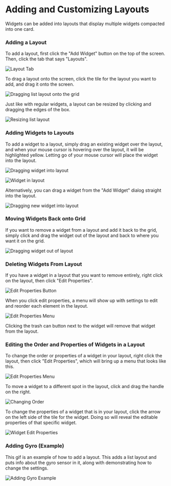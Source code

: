 # Adding and Customizing Layouts

Widgets can be added into layouts that display multiple widgets compacted into one card.

### Adding a Layout

To add a layout, first click the "Add Widget" button on the top of the screen. Then, click the tab that says "Layouts".

![Layout Tab](../.gitbook/assets/widget\_dialog.png)

To drag a layout onto the screen, click the tile for the layout you want to add, and drag it onto the screen.

![Dragging list layout onto the grid](../.gitbook/assets/dragging\_layout\_onto\_grid.png)

Just like with regular widgets, a layout can be resized by clicking and dragging the edges of the box.

![Resizing list layout](../.gitbook/assets/resizing\_layout.png)

### Adding Widgets to Layouts

To add a widget to a layout, simply drag an existing widget over the layout, and when your mouse cursor is hovering over the layout, it will be highlighted yellow. Letting go of your mouse cursor will place the widget into the layout.

![Dragging widget into layout](../.gitbook/assets/dragging\_existing\_widget\_into\_layout.png)

![Widget in layout](../.gitbook/assets/widget\_in\_layout.png)

Alternatively, you can drag a widget from the "Add Widget" dialog straight into the layout.

![Dragging new widget into layout](../.gitbook/assets/dragging\_new\_widget\_into\_layout.png)

### Moving Widgets Back onto Grid

If you want to remove a widget from a layout and add it back to the grid, simply click and drag the widget out of the layout and back to where you want it on the grid.

![Dragging widget out of layout](../.gitbook/assets/dragging\_widget\_out\_of\_layout.png)

### Deleting Widgets From Layout

If you have a widget in a layout that you want to remove entirely, right click on the layout, then click "Edit Properties".

![Edit Properties Button](../.gitbook/assets/edit\_properties.png)

When you click edit properties, a menu will show up with settings to edit and reorder each element in the layout.

![Edit Properties Menu](../.gitbook/assets/edit\_properties\_menu.png)

Clicking the trash can button next to the widget will remove that widget from the layout.

### Editing the Order and Properties of Widgets in a Layout

To change the order or properties of a widget in your layout, right click the layout, then click "Edit Properties", which will bring up a menu that looks like this.

![Edit Properties Menu](../.gitbook/assets/edit\_properties\_menu.png)

To move a widget to a different spot in the layout, click and drag the handle on the right.

![Changing Order](<../.gitbook/assets/changing\_order (1).png>)

To change the properties of a widget that is in your layout, click the arrow on the left side of the tile for the widget. Doing so will reveal the editable properties of that specific widget.

![Widget Edit Properties](../.gitbook/assets/widget\_edit\_properties.png)

### Adding Gyro (Example)

This gif is an example of how to add a layout. This adds a list layout and puts info about the gyro sensor in it, along with demonstrating how to change the settings.

![Adding Gyro Example](../.gitbook/assets/adding\_gyro.gif)
